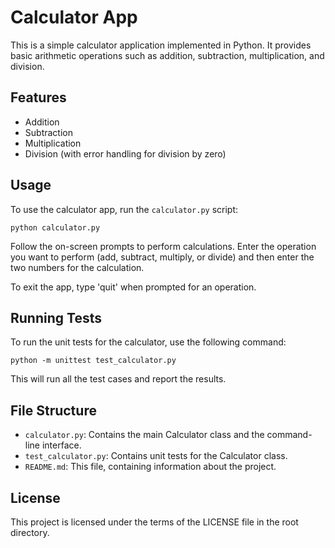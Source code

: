# Calculator App

This is a simple calculator application implemented in Python. It provides basic arithmetic operations such as addition, subtraction, multiplication, and division.

## Features

- Addition
- Subtraction
- Multiplication
- Division (with error handling for division by zero)

## Usage

To use the calculator app, run the `calculator.py` script:

```
python calculator.py
```

Follow the on-screen prompts to perform calculations. Enter the operation you want to perform (add, subtract, multiply, or divide) and then enter the two numbers for the calculation.

To exit the app, type 'quit' when prompted for an operation.

## Running Tests

To run the unit tests for the calculator, use the following command:

```
python -m unittest test_calculator.py
```

This will run all the test cases and report the results.

## File Structure

- `calculator.py`: Contains the main Calculator class and the command-line interface.
- `test_calculator.py`: Contains unit tests for the Calculator class.
- `README.md`: This file, containing information about the project.

## License

This project is licensed under the terms of the LICENSE file in the root directory.